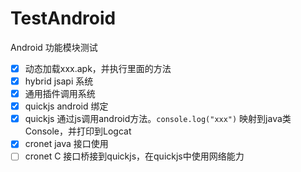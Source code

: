 # TestAndroid

Android 功能模块测试

- [x] 动态加载xxx.apk，并执行里面的方法
- [x] hybrid jsapi 系统
- [x] 通用插件调用系统
- [x] quickjs android 绑定
- [x] quickjs 通过js调用android方法。`console.log("xxx")` 映射到java类Console，并打印到Logcat
- [x] cronet java 接口使用
- [ ] cronet C 接口桥接到quickjs，在quickjs中使用网络能力
